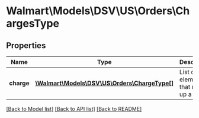 # Walmart\Models\DSV\US\Orders\ChargesType

## Properties

Name | Type | Description | Notes
------------ | ------------- | ------------- | -------------
**charge** | [**\Walmart\Models\DSV\US\Orders\ChargeType[]**](ChargeType.md) | List of elements that make up a charge | [optional]


[[Back to Model list]](./) [[Back to API list]](../../../../../README.md#supported-apis) [[Back to README]](../../../../../README.md)
